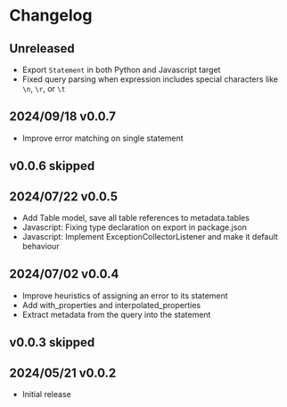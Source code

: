 # Changelog

## Unreleased
- Export `Statement` in both Python and Javascript target
- Fixed query parsing when expression includes special characters like `\n`, `\r`, or `\t`

## 2024/09/18 v0.0.7
- Improve error matching on single statement

## v0.0.6 skipped

## 2024/07/22 v0.0.5
- Add Table model, save all table references to metadata.tables
- Javascript: Fixing type declaration on export in package.json
- Javascript: Implement ExceptionCollectorListener and make it default behaviour

## 2024/07/02 v0.0.4
- Improve heuristics of assigning an error to its statement
- Add with_properties and interpolated_properties
- Extract metadata from the query into the statement

## v0.0.3 skipped

## 2024/05/21 v0.0.2
- Initial release
